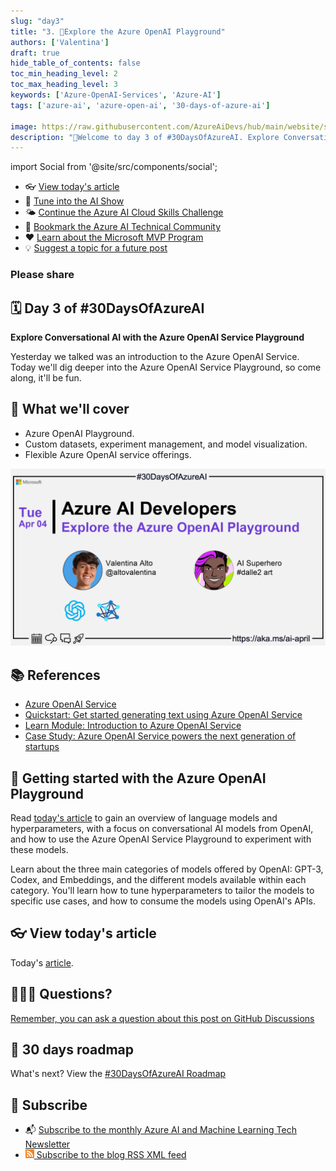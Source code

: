 ```yaml
---
slug: "day3"
title: "3. 🏁Explore the Azure OpenAI Playground"
authors: ['Valentina']
draft: true
hide_table_of_contents: false
toc_min_heading_level: 2
toc_max_heading_level: 3
keywords: ['Azure-OpenAI-Services', 'Azure-AI']
tags: ['azure-ai', 'azure-open-ai', '30-days-of-azure-ai']

image: https://raw.githubusercontent.com/AzureAiDevs/hub/main/website/static/img/2023-aia/banner-day3.png
description: "🏁Welcome to day 3 of #30DaysOfAzureAI. Explore Conversational AI with the Azure OpenAI Service Playground https://azureaidevs.github.io/hub/2023-aia/day3"
---
```


import Social from '@site/src/components/social';

<head>

  <link rel="canonical" href="https://medium.com/microsoftazure/azure-openai-playground-279f1f3da562"  />
  </head>

- 👓 [View today's article](https://medium.com/microsoftazure/azure-openai-playground-279f1f3da562)
- 🍿 [Tune into the AI Show](https://aka.ms/ai-april-ai-show)
- 🌤️ [Continue the Azure AI Cloud Skills Challenge](https://aka.ms/30-days-of-azure-ai-challenge)
- 🏫 [Bookmark the Azure AI Technical Community](https://aka.ms/ai-april-tech-community)
- ❤️ [Learn about the Microsoft MVP Program](https://aka.ms/ai-april-mvp-program)
- 💡 [Suggest a topic for a future post](https://github.com/AzureAiDevs/hub/discussions/categories/call-for-content)

### Please share

<Social
    page_url="https://azureaidevs.github.io/hub/2023-aia/day3"
    image_url="https://raw.githubusercontent.com/AzureAiDevs/hub/main/website/static/img/2023-aia/banner-day3.png"
    title="Explore the Azure OpenAI Playground"
    description= "🏁Day 3 of #30DaysOfAzureAI. Ready to dive into the world of conversational AI? Join us today as we explore the Azure OpenAI Service Playground! From custom datasets to model visualization."
    hashtags="AI,AzureOpenAI"
    hashtag="#30DaysOfAzureAi"
/>

## 🗓️ Day 3 of #30DaysOfAzureAI

<!-- README
The following description is also used for the tweet. So it should be action oriented and grab attention 
If you update the description, please update the description: in the frontmatter as well.
-->

**Explore Conversational AI with the Azure OpenAI Service Playground**

<!-- README
The following is the intro to the post. It should be a short teaser for the post.
-->

Yesterday we talked was an introduction to the Azure OpenAI Service. Today we'll dig deeper into the Azure OpenAI Service Playground, so come along, it'll be fun.

## 🎯 What we'll cover

<!-- README
The following list is the main points of the post. There should be 3-4 main points.
 -->


- Azure OpenAI Playground.
- Custom datasets, experiment management, and model visualization.
- Flexible Azure OpenAI service offerings.

<!-- 
- Main point 1
- Main point 2
- Main point 3 
- Main point 4
-->

[![Image banner for day 3](./../../static/img/2023-aia/banner-day3.png)](https://medium.com/microsoftazure/azure-openai-playground-279f1f3da562)


<!-- README
Add or update a list relevant references here. These could be links to other blog posts, Microsoft Learn Module, videos, or other resources.
-->



## 📚 References

- [Azure OpenAI Service](https://azure.microsoft.com/products/cognitive-services/openai-service?WT.mc_id=aiml-89446-dglover)
- [Quickstart: Get started generating text using Azure OpenAI Service](https://learn.microsoft.com/azure/cognitive-services/openai/quickstart?pivots=programming-language-studio&WT.mc_id=aiml-89446-dglover)
- [Learn Module: Introduction to Azure OpenAI Service](https://learn.microsoft.com/training/modules/explore-azure-openai?WT.mc_id=aiml-89446-dglover)
- [Case Study: Azure OpenAI Service powers the next generation of startups](https://startups.microsoft.com/blog/azure-openai-service-for-startups?WT.mc_id=aiml-89446-dglover)


<!-- README
The following is the body of the post. It should be an overview of the post that you are referencing.
See the Learn More section, if you supplied a canonical link, then will be displayed here.
-->


## 🚌 Getting started with the Azure OpenAI Playground

Read [today's article](https://medium.com/microsoftazure/azure-openai-playground-279f1f3da562) to gain an overview of language models and hyperparameters, with a focus on conversational AI models from OpenAI, and how to use the Azure OpenAI Service Playground to experiment with these models.

Learn about the three main categories of models offered by OpenAI: GPT-3, Codex, and Embeddings, and the different models available within each category. You'll learn how to tune hyperparameters to tailor the models to specific use cases, and how to consume the models using OpenAI's APIs.

## 👓 View today's article

Today's [article](https://medium.com/microsoftazure/azure-openai-playground-279f1f3da562).


## 🙋🏾‍♂️ Questions?

[Remember, you can ask a question about this post on GitHub Discussions](https://github.com/AzureAiDevs/hub/discussions/categories/azure-ai-developers)

## 📍 30 days roadmap

What's next? View the [#30DaysOfAzureAI Roadmap](/hub/roadmap/30days)

## 🧲 Subscribe

- 📬 [Subscribe to the monthly Azure AI and Machine Learning Tech Newsletter](https://aka.ms/azure-ai-dev-newsletter)
- [![The image is the blog RSS feed available icon](./../../static/img/2023-aia/rss.png) Subscribe to the blog RSS XML feed](https://azureaidevs.github.io/hub/2023-aia/rss.xml)